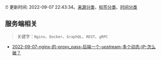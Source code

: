 :alarm_clock: 更新时间: 2022-09-07 22:43:34。[来源分类](../README.md)、[标签分类](../TAGS.md)、[时间分类](../TIMELINE.md)

## 服务端相关


> 关键字：`Nginx`、`Docker`、`GraphQL`、`REST`、`gRPC`



- [2022-09-07-nginx-的-proxy_pass-后端一个-upstream-多个动态-IP-怎么破？](https://www.v2ex.com/t/878478) 